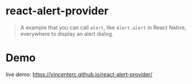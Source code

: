# react-alert-provider

> A example that you can call `alert`, like `Alert.alert` in React Native, everywhere to display an alert dialog.

# Demo

live demo: https://vincenterc.github.io/react-alert-provider/
